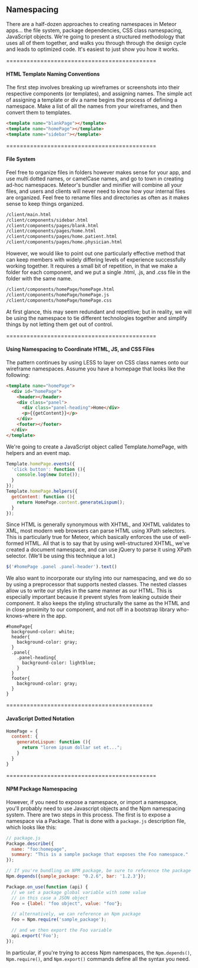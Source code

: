 ## Namespacing

There are a half-dozen approaches to creating namespaces in Meteor apps... the file system, package dependencies, CSS class namespacing, JavaScript objects.   We're going to present a structured methodology that uses all of them together, and walks you through through the design cycle and leads to optimized code.  It's easiest to just show you how it works.


============================================
#### HTML Template Naming Conventions  

The first step involves breaking up wireframes or screenshots into their respective components (or templates), and assigning names.  The simple act of assigning a template or div a name begins the process of defining a namespace.  Make a list of all the names from your wireframes, and then convert them to templates.

````html
<template name="blankPage"></template>
<template name="homePage"></template>
<template name="sidebar"></template>
````

============================================
#### File System  
Feel free to organize files in folders however makes sense for your app, and use multi dotted names, or camelCase names, and go to town in creating ad-hoc namespaces.  Meteor's bundler and minifier will combine all your files, and users and clients will never need to know how your internal files are organized.  Feel free to rename files and directories as often as it makes sense to keep things organized.

````bash
/client/main.html
/client/components/sidebar.html
/client/components/pages/blank.html
/client/components/pages/home.html
/client/components/pages/home.patient.html
/client/components/pages/home.physician.html
````

However, we would like to point out one particularly effective method that can keep members with widely differing levels of experience successfully working together.  It requires a small bit of repetition, in that we make a folder for each component, and we put a single .html, .js, and .css file in the folder with the same name.

````sh
/client/components/homePage/homePage.html
/client/components/homePage/homePage.js
/client/components/homePage/homePage.css
````
At first glance, this may seem redundant and repetitive; but in reality, we will be using the namespace to tie different technologies together and simplify things by not letting them get out of control.  


============================================
#### Using Namespacing to Coordinate HTML, JS, and CSS Files

The pattern continues by  using LESS to layer on CSS class names onto our wireframe namespaces.  Assume you have a homepage that looks like the following:

````html
<template name="homePage">
  <div id="homePage">
    <header></header>
    <div class="panel">
      <div class="panel-heading">Home</div>
      <p>{{getContent}}</p>
    </div>
    <footer></footer>
  </div>
</template>
````

We're going to create a JavaScript object called Template.homePage, with helpers and an event map.

````js
Template.homePage.events({
  'click button': function (){
    console.log(new Date());
  }
});
Template.homePage.helpers({
  getContent: function (){
    return HomePage.content.generateLispum();
  }
});
````

Since HTML is generally synonymous with XHTML, and XHTML validates to XML, most modern web browsers can parse HTML using XPath selectors.  This is particularly true for Meteor, which basically enforces the use of well-formed HTML.  All that is to say that by using well-structured XHTML, we've created a document namespace, and can use jQuery to parse it using XPath selector.  (We'll be using this technique a lot.)

````js
$('#homePage .panel .panel-header').text()
````

We also want to incorporate our styling into our namespacing, and we do so by using a preprocessor that supports nested classes.  The nested classes allow us to write our styles in the same manner as our HTML.  This is especially important because it prevent styles from leaking outside their component.  It also keeps the styling structurally the same as the HTML and in close proximity to our component, and not off in a bootstrap library who-knows-where in the app.

````less
#homePage{
  background-color: white;
  header{
    background-color: gray;
  }
  .panel{
    .panel-heading{
      background-color: lightblue;
    }
  }
  footer{
    background-color: gray;
  }
}
````


===========================================
#### JavaScript Dotted Notation 



````js
HomePage = {
  content: {
    generateLispum: function (){
      return "lorem ipsum dollar set et...";
    }
  }
}
````

============================================
#### NPM Package Namespacing  
However, if you need to expose a namespace, or import a namespace, you'll probably need to use Javascript objects and the Npm namespacing system.  There are two steps in this process. The first is to expose a namespace via a Package. That is done with a ``package.js`` description file, which looks like this:

````js
// package.js  
Package.describe({
  name: "foo:homepage",
  summary: "This is a sample package that exposes the Foo namespace."
});

// If you're bundling an NPM package, be sure to reference the package as a dependency
Npm.depends({sample_package: "0.2.6", bar: '1.2.3'});

Package.on_use(function (api) {
  // we set a package global variable with some value
  // in this case a JSON object
  Foo = {label: "foo object", value: "foo"};

  // alternatively, we can reference an Npm package  
  Foo = Npm.require('sample_package');  

  // and we then export the Foo variable
  api.export('Foo');
});
````
In particular, if you're trying to access Npm namespaces, the ``Npm.depends()``, ``Npm.require()``, and ``Npm.export()`` commands define all the syntax you need.
